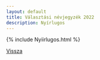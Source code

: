 ```yaml
---
layout: default
title: Választási névjegyzék 2022
description: Nyírlugos
---
```


{% include Nyiirlugos.html %}

[Vissza](./)